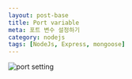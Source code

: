 ```yaml
---
layout: post-base
title: Port variable
meta: 포트 변수 설정하기
category: nodejs
tags: [NodeJs, Express, mongoose]
---
```


![port setting](https://user-images.githubusercontent.com/22067260/148004305-82ea489d-e726-4837-9e60-625736a14e5b.png)
